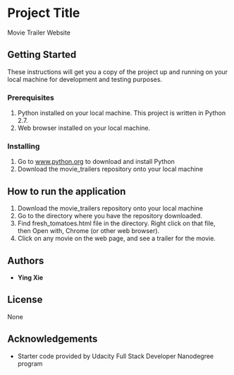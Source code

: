 # Project Title

Movie Trailer Website

## Getting Started

These instructions will get you a copy of the project up and running on your local machine for development and testing purposes. 

### Prerequisites

1. Python installed on your local machine. This project is written in Python 2.7.
2. Web browser installed on your local machine.

### Installing

1. Go to www.python.org to download and install Python
2. Download the movie_trailers repository onto your local machine

## How to run the application

1. Download the movie_trailers repository onto your local machine
2. Go to the directory where you have the repository downloaded. 
3. Find fresh_tomatoes.html file in the directory.  Right click on that file, then Open with, Chrome (or other web browser).
4. Click on any movie on the web page, and see a trailer for the movie.


## Authors

* **Ying Xie** 

## License

None

## Acknowledgements

* Starter code provided by Udacity Full Stack Developer Nanodegree program

